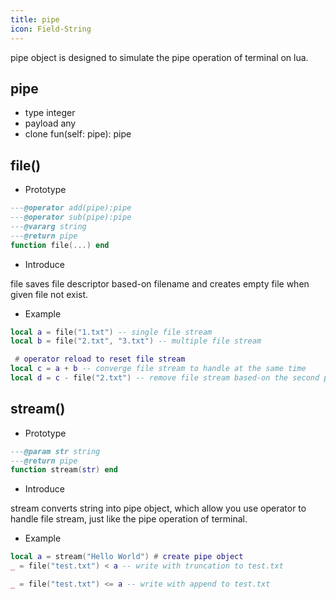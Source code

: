 ```yaml
---
title: pipe
icon: Field-String
---
```


pipe object is designed to simulate the pipe operation of terminal on lua.

## pipe
* type integer
* payload any
* clone fun(self: pipe): pipe

## file()

* Prototype
```lua
---@operator add(pipe):pipe
---@operator sub(pipe):pipe
---@vararg string
---@return pipe
function file(...) end
```

* Introduce

file saves file descriptor based-on filename and creates empty file when given file not exist.

* Example
```lua
local a = file("1.txt") -- single file stream
local b = file("2.txt", "3.txt") -- multiple file stream

 # operator reload to reset file stream
local c = a + b -- converge file stream to handle at the same time
local d = c - file("2.txt") -- remove file stream based-on the second parameter
```
## stream()

* Prototype
```lua
---@param str string
---@return pipe
function stream(str) end
```

* Introduce

stream converts string into pipe object, which allow you use operator to handle file stream, just like the pipe operation of terminal.

* Example
```lua
local a = stream("Hello World") # create pipe object
_ = file("test.txt") < a -- write with truncation to test.txt

_ = file("test.txt") <= a -- write with append to test.txt
```
